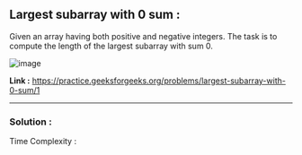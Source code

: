 ## Largest subarray with 0 sum :

Given an array having both positive and negative integers. The task is to compute the length of the largest subarray with sum 0.

![image](https://user-images.githubusercontent.com/23376002/160142502-62d5f2c8-0d38-487a-b01a-a9a82fff48da.png)


**Link :** https://practice.geeksforgeeks.org/problems/largest-subarray-with-0-sum/1


------------------------------------------------------------------------------------------------------------------------------------------------


### Solution :

Time Complexity :


```java

```


